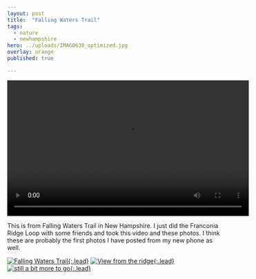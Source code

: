 ```yaml
---
layout: post
title:  "Falling Waters Trail"
tags:
  - nature
  - newhampshire
hero: ../uploads/IMAG0630_optimized.jpg
overlay: orange
published: true

---
```


<video width="560" height="315" controls> 
	<source src="../uploads/VIDEO0031.mp4" type="video/mp4">
	waterfall
</video>

This is from Falling Waters Trail in New Hampshire. I just did the Franconia Ridge Loop with some friends and took this video and these photos. I think these are probably the first photos I have posted from my new phone as well.

[![Falling Waters Trail](../uploads/IMAG0630_optimized.jpg){:.lead}](../uploads/IMAG0630.jpg)
[![View from the ridge](../uploads/IMAG0636_optimized.jpg){:.lead}](../uploads/IMAG0636.jpg)
[![still a bit more to go](../uploads/IMAG0638_optimized.jpg){:.lead}](../uploads/IMAG0638.jpg)